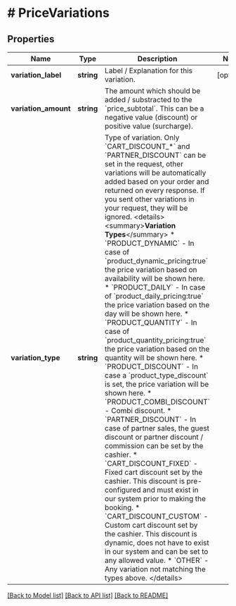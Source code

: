 # # PriceVariations

## Properties

Name | Type | Description | Notes
------------ | ------------- | ------------- | -------------
**variation_label** | **string** | Label / Explanation for this variation. | [optional]
**variation_amount** | **string** | The amount which should be added / substracted to the &#x60;price_subtotal&#x60;. This can be a negative value (discount) or positive value (surcharge). |
**variation_type** | **string** | Type of variation.  Only &#x60;CART_DISCOUNT_*&#x60; and &#x60;PARTNER_DISCOUNT&#x60; can be set in the request, other variations will be automatically added based on your order and returned on every response. If you sent other variations in your request, they will be ignored. &lt;details&gt;   &lt;summary&gt;**Variation Types**&lt;/summary&gt;   * &#x60;PRODUCT_DYNAMIC&#x60; - In case of &#x60;product_dynamic_pricing:true&#x60; the price variation based on availability will be shown here.  * &#x60;PRODUCT_DAILY&#x60; - In case of &#x60;product_daily_pricing:true&#x60; the price variation based on the day will be shown here.  * &#x60;PRODUCT_QUANTITY&#x60; - In case of &#x60;product_quantity_pricing:true&#x60; the price variation based on the quantity will be shown here.  * &#x60;PRODUCT_DISCOUNT&#x60; - In case a &#x60;product_type_discount&#x60; is set, the price variation will be shown here.  * &#x60;PRODUCT_COMBI_DISCOUNT&#x60; - Combi discount.  * &#x60;PARTNER_DISCOUNT&#x60; - In case of partner sales, the guest discount or partner discount / commission can be set by the cashier.  * &#x60;CART_DISCOUNT_FIXED&#x60; - Fixed cart discount set by the cashier.        This discount is pre-configured and must exist in our system prior to making the booking.  * &#x60;CART_DISCOUNT_CUSTOM&#x60; - Custom cart discount set by the cashier.        This discount is dynamic, does not have to exist in our system and can be set to any allowed value.  * &#x60;OTHER&#x60; - Any variation not matching the types above.   &lt;/details&gt; |

[[Back to Model list]](../../README.md#models) [[Back to API list]](../../README.md#endpoints) [[Back to README]](../../README.md)
